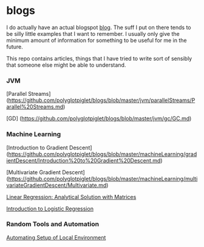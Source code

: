 # blogs

I do actually have an actual blogspot [blog](<alexandrastech.blogspot.com>). The suff I put on there tends to be silly little examples that I want to remember. I usually only give the minimum amount of information for something to be useful for me in the future. 

This repo contains articles, things that I have tried to write sort of sensibly that someone else might be able to understand.  

### JVM

[Parallel Streams] (<https://github.com/polyglotpiglet/blogs/blob/master/jvm/parallelStreams/Parallel%20Streams.md>)

[GD] (<https://github.com/polyglotpiglet/blogs/blob/master/jvm/gc/GC.md>)


### Machine Learning

[Introduction to Gradient Descent] (<https://github.com/polyglotpiglet/blogs/blob/master/machineLearning/gradientDescent/Introduction%20to%20Gradient%20Descent.md>)

[Multivariate Gradient Descent] (<https://github.com/polyglotpiglet/blogs/blob/master/machineLearning/multivariateGradientDescent/Multivariate.md>)

[Linear Regression: Analytical Solution with Matrices](<https://github.com/polyglotpiglet/blogs/blob/master/machineLearning/analyticalLinearRegressionMultipleVariables/Linear%20Regression%20with%20multiple%20parameters%20solved%20analytically.md>)

[Introduction to Logistic Regression](<https://github.com/polyglotpiglet/blogs/blob/master/machineLearning/logisticRegression/Introduction%20to%20Logistic%20Regression%20(probability%20of%20binary%20result).md>)

### Random Tools and Automation

[Automating Setup of Local Environment](<https://github.com/polyglotpiglet/blogs/blob/master/automatingSetup/Automating%20Setup%20of%20Local%20Environment-%20Why%20bother%3F%20.md>)